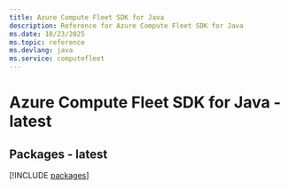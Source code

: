 ```yaml
---
title: Azure Compute Fleet SDK for Java
description: Reference for Azure Compute Fleet SDK for Java
ms.date: 10/23/2025
ms.topic: reference
ms.devlang: java
ms.service: computefleet
---
```

# Azure Compute Fleet SDK for Java - latest
## Packages - latest
[!INCLUDE [packages](compute-fleet-index.md)]